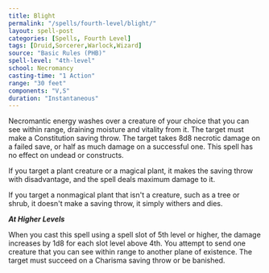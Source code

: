 ```yaml
---
title: Blight
permalink: "/spells/fourth-level/blight/"
layout: spell-post
categories: [Spells, Fourth Level]
tags: [Druid,Sorcerer,Warlock,Wizard]
source: "Basic Rules (PHB)"
spell-level: "4th-level"
school: Necromancy
casting-time: "1 Action"
range: "30 feet"
components: "V,S"
duration: "Instantaneous"
---
```


Necromantic energy washes over a creature of your choice that you can see within range, draining moisture and vitality from it. The target must make a Constitution saving throw. The target takes 8d8 necrotic damage on a failed save, or half as much damage on a successful one. This spell has no effect on undead or constructs.

If you target a plant creature or a magical plant, it makes the saving throw with disadvantage, and the spell deals maximum damage to it.

If you target a nonmagical plant that isn't a creature, such as a tree or shrub, it doesn't make a saving throw, it simply withers and dies.

***At Higher Levels***

When you cast this spell using a spell slot of 5th level or higher, the damage increases by 1d8 for each slot level above 4th.
You attempt to send one creature that you can see within range to another plane of existence. The target must succeed on a Charisma saving throw or be banished.
